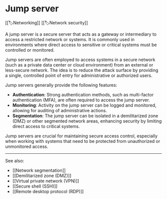 
# Jump server

[[🏷️Networking]] [[🏷️Network security]]

A jump server is a secure server that acts as a gateway or intermediary to access a restricted network or systems. It is commonly used in environments where direct access to sensitive or critical systems must be controlled or monitored.

Jump servers are often employed to access systems in a secure network (such as a private data center or cloud environment) from an external or less-secure network. The idea is to reduce the attack surface by providing a single, controlled point of entry for administrative or authorized users.

Jump servers generally provide the following features:

- **Authentication**: Strong authentication methods, such as multi-factor authentication (MFA), are often required to access the jump server.
- **Monitoring**: Activity on the jump server can be logged and monitored, allowing for auditing of administrative actions.
- **Segmentation**: The jump server can be isolated in a demilitarized zone (DMZ) or other segmented network areas, enhancing security by limiting direct access to critical systems.

Jump servers are crucial for maintaining secure access control, especially when working with systems that need to be protected from unauthorized or unmonitored access.

---

See also:

- [[Network segmentation]]
- [[Demilitarized zone (DMZ)]]
- [[Virtual private network (VPN)]]
- [[Secure shell (SSH)]]
- [[Remote desktop protocol (RDP)]]


